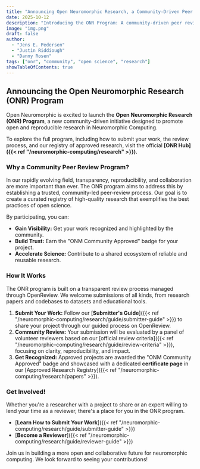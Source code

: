 ```yaml
---
title: "Announcing Open Neuromorphic Research, a Community-Driven Peer Review Program"
date: 2025-10-12
description: "Introducing the ONR Program: A community-driven peer review initiative to foster open, reproducible, and high-impact research in neuromorphic computing."
image: "img.png"
draft: false
author:
  - "Jens E. Pedersen"
  - "Justin Riddiough"
  - "Danny Rosen"
tags: ["onr", "community", "open science", "research"]
showTableOfContents: true
---
```


## Announcing the Open Neuromorphic Research (ONR) Program

Open Neuromorphic is excited to launch the **Open Neuromorphic Research (ONR) Program**, a new community-driven initiative designed to promote open and reproducible research in Neuromorphic Computing.

To explore the full program, including how to submit your work, the review process, and our registry of approved research, visit the official **[ONR Hub]({{< ref "/neuromorphic-computing/research" >}})**.

### Why a Community Peer Review Program?

In our rapidly evolving field, transparency, reproducibility, and collaboration are more important than ever. The ONR program aims to address this by establishing a trusted, community-led peer-review process. Our goal is to create a curated registry of high-quality research that exemplifies the best practices of open science.

By participating, you can:
-   **Gain Visibility:** Get your work recognized and highlighted by the community.
-   **Build Trust:** Earn the "ONM Community Approved" badge for your project.
-   **Accelerate Science:** Contribute to a shared ecosystem of reliable and reusable research.

### How It Works

The ONR program is built on a transparent review process managed through OpenReview. We welcome submissions of all kinds, from research papers and codebases to datasets and educational tools.

1.  **Submit Your Work:** Follow our [**Submitter's Guide**]({{< ref "/neuromorphic-computing/research/guide/submitter-guide" >}}) to share your project through our guided process on OpenReview.
2.  **Community Review:** Your submission will be evaluated by a panel of volunteer reviewers based on our [official review criteria]({{< ref "/neuromorphic-computing/research/guide/review-criteria" >}}), focusing on clarity, reproducibility, and impact.
3.  **Get Recognized:** Approved projects are awarded the "ONM Community Approved" badge and showcased with a dedicated **certificate page** in our [Approved Research Registry]({{< ref "/neuromorphic-computing/research/papers" >}}).

### Get Involved!

Whether you're a researcher with a project to share or an expert willing to lend your time as a reviewer, there's a place for you in the ONR program.

-   [**Learn How to Submit Your Work**]({{< ref "/neuromorphic-computing/research/guide/submitter-guide" >}})
-   [**Become a Reviewer**]({{< ref "/neuromorphic-computing/research/guide/reviewer-guide" >}})

Join us in building a more open and collaborative future for neuromorphic computing. We look forward to seeing your contributions!
